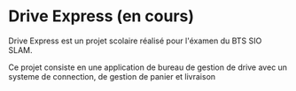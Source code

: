 # Drive Express (en cours)

Drive Express est un projet scolaire réalisé pour l'éxamen du BTS SIO SLAM.

Ce projet consiste en une application de bureau de gestion de drive avec un systeme de connection, de gestion de panier et livraison
